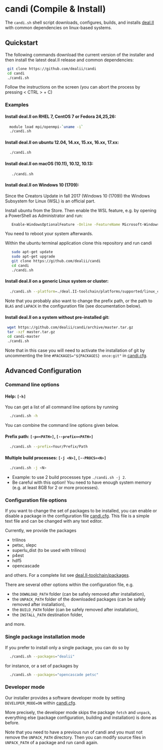 candi (Compile &amp; Install)
=====

The ``candi.sh`` shell script downloads, configures, builds, and installs
[deal.II](https://github.com/dealii/dealii) with common dependencies on
linux-based systems.

Quickstart
----

The following commands download the current version of the installer and
then install the latest deal.II release and common dependencies:

```bash
 git clone https://github.com/dealii/candi
 cd candi
 ./candi.sh
```

Follow the instructions on the screen
(you can abort the process by pressing < CTRL > + C)

### Examples

#### Install deal.II on RHEL 7, CentOS 7 or Fedora 24,25,26:
```bash
  module load mpi/openmpi-`uname -i`
  ./candi.sh
```

#### Install deal.II on ubuntu 12.04, 14.xx, 15.xx, 16.xx, 17.xx:
```bash
  ./candi.sh
```

#### Install deal.II on macOS (10.11), 10.12, 10.13:
```bash
   ./candi.sh
```

#### Install deal.II on Windows 10 (1709):
Since the Creators Update in fall 2017 (Windows 10 (1709)) the
Windows Subsystem for Linux (WSL) is an official part.

Install ubuntu from the Store.
Then enable the WSL feature,
e.g. by opening a PowerShell as Administrator and run:
```bash
   Enable-WindowsOptionalFeature -Online -FeatureName Microsoft-Windows-Subsystem-Linux
```
You need to reboot your system afterwards.

Within the ubuntu terminal application clone this repository and run candi

```bash
   sudo apt-get update
   sudo apt-get upgrade
   git clone https://github.com/dealii/candi
   cd candi
   ./candi.sh
```

#### Install deal.II on a generic Linux system or cluster:
```bash
  ./candi.sh --platform=./deal.II-toolchain/platforms/supported/linux_cluster.platform
```

Note that you probably also want to change the prefix path, or 
the path to ``BLAS`` and ``LAPACK`` in the configuration file
(see documentation below).

#### Install deal.II on a system without pre-installed git:

```bash
 wget https://github.com/dealii/candi/archive/master.tar.gz
 tar -xzf master.tar.gz
 cd candi-master
 ./candi.sh
```

Note that in this case you will need to activate the installation of git by
uncommenting the line `#PACKAGES="${PACKAGES} once:git"` in
[candi.cfg](candi.cfg).


Advanced Configuration
----

### Command line options

#### Help: `[-h]`
You can get a list of all command line options by running
```bash
  ./candi.sh -h
```

You can combine the command line options given below.

#### Prefix path: ``[-p=<PATH>]``, ``[--prefix=<PATH>]``
```bash
  ./candi.sh --prefix=Your/Prefix/Path
```

#### Multiple build processes: ``[-j <N>]``, ``[--PROCS=<N>]``
```bash
  ./candi.sh -j <N>
```

* Example: to use 2 build processes type ``./candi.sh -j 2``.
* Be careful with this option! You need to have enough system memory (e.g. at least 8GB for 2 or more processes).

### Configuration file options

If you want to change the set of packages to be installed,
you can enable or disable a package in the configuration file
[candi.cfg](candi.cfg).
This file is a simple text file and can be changed with any text editor.

Currently, we provide the packages

* trilinos
* petsc, slepc
* superlu_dist (to be used with trilinos)
* p4est
* hdf5
* opencascade

and others. For a complete list see [deal.II-toolchain/packages](deal.II-toolchain/packages).

There are several other options within the configuration file, e.g.

* the ``DOWNLOAD_PATH`` folder (can be safely removed after installation),
* the ``UNPACK_PATH`` folder of the downloaded packages (can be safely removed after installation),
* the ``BUILD_PATH`` folder (can be safely removed after installation),
* the ``INSTALL_PATH`` destination folder,

and more.

### Single package installation mode

If you prefer to install only a single package, you can do so by
```bash
  ./candi.sh --packages="dealii"
```
for instance, or a set of packages by
```bash
  ./candi.sh --packages="opencascade petsc"
```

### Developer mode

Our installer provides a software developer mode by setting
``DEVELOPER_MODE=ON``
within [candi.cfg](candi.cfg).

More precisely, the developer mode skips the package ``fetch`` and ``unpack``,
everything else (package configuration, building and installation) is done
as before.

Note that you need to have a previous run of candi and
you must not remove the ``UNPACK_PATH`` directory.
Then you can modify source files in ``UNPACK_PATH`` of a package and
run candi again.

